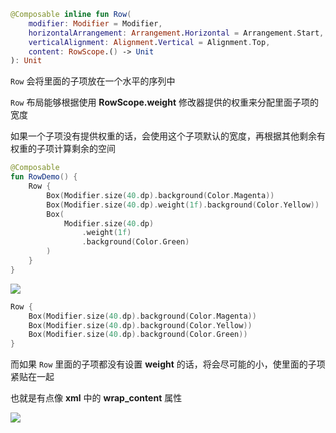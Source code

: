 
``` kotlin
@Composable inline fun Row(
    modifier: Modifier = Modifier, 
    horizontalArrangement: Arrangement.Horizontal = Arrangement.Start, 
    verticalAlignment: Alignment.Vertical = Alignment.Top, 
    content: RowScope.() -> Unit
): Unit
```

`Row` 会将里面的子项放在一个水平的序列中

`Row` 布局能够根据使用 **RowScope.weight** 修改器提供的权重来分配里面子项的宽度

如果一个子项没有提供权重的话，会使用这个子项默认的宽度，再根据其他剩余有权重的子项计算剩余的空间

``` kotlin
@Composable
fun RowDemo() {
    Row {
        Box(Modifier.size(40.dp).background(Color.Magenta))
        Box(Modifier.size(40.dp).weight(1f).background(Color.Yellow))
        Box(
            Modifier.size(40.dp)
                .weight(1f)
                .background(Color.Green)
        )
    }
}
```

![]({{config.assets}}/layout/row/demo.png)


``` kotlin
Row {
    Box(Modifier.size(40.dp).background(Color.Magenta))
    Box(Modifier.size(40.dp).background(Color.Yellow))
    Box(Modifier.size(40.dp).background(Color.Green))
}
```

而如果 `Row` 里面的子项都没有设置 **weight** 的话，将会尽可能的小，使里面的子项紧贴在一起

也就是有点像 **xml** 中的 **wrap_content** 属性

![]({{config.assets}}/layout/row/demo2.png)